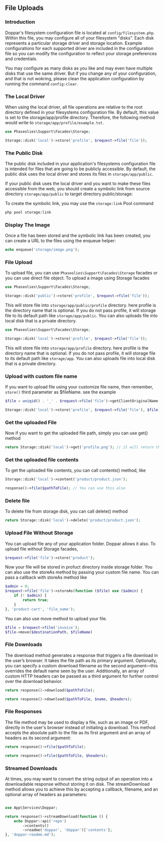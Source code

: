 ## File Uploads
### Introduction
Doppar's filesystem configuration file is located at `config/filesystem.php`. Within this file, you may configure all of your filesystem "disks". Each disk represents a particular storage driver and storage location. Example configurations for each supported driver are included in the configuration file so you can modify the configuration to reflect your storage preferences and credentials.

You may configure as many disks as you like and may even have multiple disks that use the same driver. But if you change any of your configuration, and that is not wokring, please clean the application configuration by running the command `config:clear`.

### The Local Driver
When using the local driver, all file operations are relative to the root directory defined in your filesystems configuration file. By default, this value is set to the storage/app/profile directory. Therefore, the following method would write to `storage/app/profile/example.txt`.
```php
use Phaseolies\Support\Facades\Storage;

Storage::disk('local')->store('profile', $request->file('file'));
```

### The Public Disk
The public disk included in your application's filesystems configuration file is intended for files that are going to be publicly accessible. By default, the public disk uses the local driver and stores its files in `storage/app/public`.

If your public disk uses the local driver and you want to make these files accessible from the web, you should create a symbolic link from source directory `storage/app/public` to target directory public/storage:

To create the symbolic link, you may use the `storage:link` Pool command
```bash
php pool storage:link
```

### Display The Image
Once a file has been stored and the symbolic link has been created, you can create a URL to the files using the enqueue helper:
```php
echo enqueue('storage/image.png');
```

### File Upload
To upload file, you can use `Phaseolies\Support\Facades\Storage` facades or you can use direct file object. To upload a image using Storage facades
```php
use Phaseolies\Support\Facades\Storage;

Storage::disk('public')->store('profile', $request->file('file'));
```

This will store file into `storage/app/public/profile` directory. here profile is the directory name that is optional. If you do not pass profile, it will storage file to its default path like `storage/app/public`. You can also uploads file into local disk that is a private directory.
```php
use Phaseolies\Support\Facades\Storage;

Storage::disk('local')->store('profile', $request->file('file'));
```
This will store file into `storage/app/profile` directory. here profile is the directory name that is optional. If you do not pass profile, it will storage file to its default path like `storage/app`. You can also uploads file into local disk that is a private directory.

### Upload with custom file name
If you want to upload file using your customize file name, then remember, `store()` third parameter as $fileName. see the example
```php
$file = uniqid() . '_' . $request->file('file')->getClientOriginalName();

Storage::disk('local')->store('profile', $request->file('file'), $file);
```

### Get the uploaded File
Now if you want to get the uploaded file path, simply you can use get() method
```php
return Storage::disk('local')->get('profile.png'); // it will return the file path
```

### Get the uploaded file contents
To get the uploaded file contents, you can call contents() method, like
```php
Storage::disk('local')->content('product/product.json');

response()->file($pathToFile); // You can use this also
```

### Delete file
To delete file from storage disk, you can call delete() method
```php
return Storage::disk('local')->delete('product/product.json');
```

### Upload File Without Storage
You can upload file any of your application folder. Doppar allows it also. To upload file without Storage facades,
```php
$request->file('file')->store('product');
```
Now your file will be stored in profuct directory inside storage folder. You can also use the storeAs method by passing your custom file name. You can pass a callback with storeAs method like
```php
$admin = 0;
$request->file('file')->storeAs(function ($file) use ($admin) {
    if (! $admin) {
        return true;
    }
}, 'product-cart', 'file_name');
```

You can also use move method to upload your file.

```php
$file = $request->file('invoice');
$file->move($destinationPath, $fileName)
```

### File Downloads
The download method generates a response that triggers a file download in the user’s browser. It takes the file path as its primary argument. Optionally, you can specify a custom download filename as the second argument—this overrides the default name seen by the user. Additionally, an array of custom HTTP headers can be passed as a third argument for further control over the download behavior.
```php
return response()->download($pathToFile);

return response()->download($pathToFile, $name, $headers);
```

### File Responses
The file method may be used to display a file, such as an image or PDF, directly in the user's browser instead of initiating a download. This method accepts the absolute path to the file as its first argument and an array of headers as its second argument:

```php
return response()->file($pathToFile);

return response()->file($pathToFile, $headers);
```

### Streamed Downloads
At times, you may want to convert the string output of an operation into a downloadable response without storing it on disk. The streamDownload method allows you to achieve this by accepting a callback, filename, and an optional array of headers as parameters:
```php

use App\Services\Doppar;

return response()->streamDownload(function () {
    echo Doppar::api('repo')
        ->contents()
        ->readme('doppar', 'doppar')['contents'];
}, 'doppar-readme.md');
```

